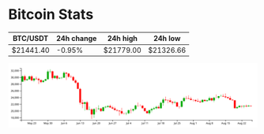 # Bitcoin Stats

BTC/USDT|24h change|24h high|24h low|
|---|---|---|---|
|$21441.40|-0.95%|$21779.00|$21326.66|

<img src="./chart.svg">
